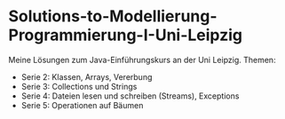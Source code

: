 # Solutions-to-Modellierung-Programmierung-I-Uni-Leipzig
Meine Lösungen zum Java-Einführungskurs an der Uni Leipzig. Themen:

- Serie 2: Klassen, Arrays, Vererbung
- Serie 3: Collections und Strings
- Serie 4: Dateien lesen und schreiben (Streams), Exceptions
- Serie 5: Operationen auf Bäumen 


